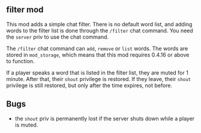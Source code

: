
## filter mod

This mod adds a simple chat filter. There is no default word list,
and adding words to the filter list is done through the `/filter`
chat command. You need the `server` priv to use the chat command.

The `/filter` chat command can `add`, `remove` or `list` words. The
words are stored in `mod_storage`, which means that this mod requires
0.4.16 or above to function.

If a player speaks a word that is listed in the filter list, they are
muted for 1 minute. After that, their `shout` privilege is restored.
If they leave, their `shout` privilege is still restored, but only after
the time expires, not before.

## Bugs

- the `shout` priv is permanently lost if the server shuts down while
a player is muted.

